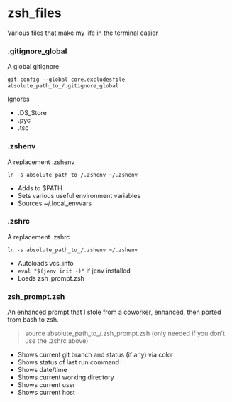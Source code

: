 # zsh_files
Various files that make my life in the terminal easier

### .gitignore_global
A global gitignore

`git config --global core.excludesfile absolute_path_to_/.gitignore_global`

Ignores
* .DS_Store
* .pyc
* .tsc

### .zshenv
A replacement .zshenv

`ln -s absolute_path_to_/.zshenv ~/.zshenv`

* Adds to $PATH
* Sets various useful environment variables
* Sources ~/.local_envvars

### .zshrc
A replacement .zshrc

`ln -s absolute_path_to_/.zshenv ~/.zshenv`

* Autoloads vcs_info
* `eval "$(jenv init -)"` if jenv installed
* Loads zsh_prompt.zsh

### zsh_prompt.zsh
An enhanced prompt that I stole from a coworker, enhanced, then ported from bash to zsh.
> source absolute_path_to_/.zsh_prompt.zsh (only needed if you don't use the .zshrc above)
* Shows current git branch and status (if any) via color
* Shows status of last run command
* Shows date/time
* Shows current working directory
* Shows current user
* Shows current host
